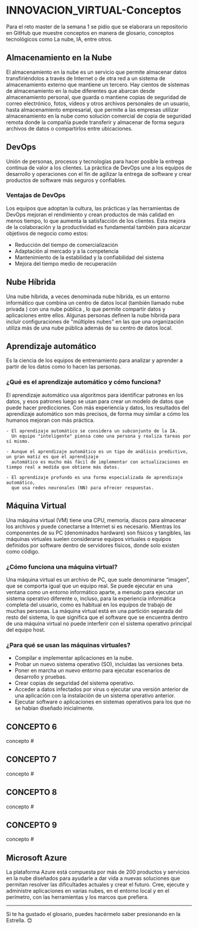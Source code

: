 # INNOVACION_VIRTUAL-Conceptos
Para el reto master de la semana 1 se pidio que se elaborara un repositorio en GitHub que muestre conceptos en manera de glosario, conceptos tecnológicos como La nube, IA, entre otros.


## Almacenamiento en la Nube
   El almacenamiento en la nube es un servicio que permite almacenar datos transfiriéndolos a través de Internet o de otra red a un sistema de almacenamiento externo que mantiene un tercero. Hay cientos de sistemas de almacenamiento en la nube diferentes que abarcan desde almacenamiento personal, que guarda o mantiene copias de seguridad de correo electrónico, fotos, vídeos y otros archivos personales de un usuario, hasta almacenamiento empresarial, que permite a las empresas utilizar almacenamiento en la nube como  solución comercial de copia de seguridad remota donde la compañía puede transferir y almacenar de forma segura archivos de datos o compartirlos entre ubicaciones.
  
  
## DevOps
  Unión de personas, procesos y tecnologías para hacer posible la entrega continua de valor a los clientes. La práctica de DevOps une a los equipos de desarrollo y operaciones con el fin de agilizar la entrega de software y crear productos de software más seguros y confiables.
  
  ### Ventajas de DevOps
  Los equipos que adoptan la cultura, las prácticas y las herramientas de DevOps mejoran el rendimiento y crean productos de más calidad en menos tiempo, lo que aumenta la satisfacción de los clientes. Esta mejora de la colaboración y la productividad es fundamental también para alcanzar objetivos de negocio como estos:
   
  * Reducción del tiempo de comercialización 
  * Adaptación al mercado y a la competencia
  * Mantenimiento de la estabilidad y la confiabilidad del sistema
  * Mejora del tiempo medio de recuperación
  
  
## Nube Híbrida
  Una nube híbrida, a veces denominada nube híbrida, es un entorno informático que combina un centro de datos local (también llamado nube privada ) con una nube pública , lo que permite compartir datos y aplicaciones entre ellos. Algunas personas definen la nube híbrida para incluir configuraciones de "múltiples nubes" en las que una organización utiliza más de una nube pública además de su centro de datos local.


## Aprendizaje automático
   Es la ciencia de los equipos de entrenamiento para analizar y aprender a partir de los datos como lo hacen las personas.
   
   ### ¿Qué es el aprendizaje automático y cómo funciona?
   El aprendizaje automático usa algoritmos para identificar patrones en los datos, y esos patrones luego se usan para crear un modelo de datos que puede hacer predicciones. Con más experiencia y datos, los resultados del aprendizaje automático son más precisos, de forma muy similar a cómo los humanos mejoran con más práctica.
    
    - El aprendizaje automático se considera un subconjunto de la IA. 
      Un equipo "inteligente" piensa como una persona y realiza tareas por sí mismo.
    
    - Aunque el aprendizaje automático es un tipo de análisis predictivo, un gran matiz es que el aprendizaje 
      automático es mucho más fácil de implementar con actualizaciones en tiempo real a medida que obtiene más datos.

    - El aprendizaje profundo es una forma especializada de aprendizaje automático, 
      que usa redes neuronales (NN) para ofrecer respuestas.
  
  
## Máquina Virtual
  Una máquina virtual (VM) tiene una CPU, memoria, discos para almacenar los archivos y puede conectarse a Internet si es necesario. Mientras los componentes de su PC (denominados hardware) son físicos y tangibles, las máquinas virtuales suelen considerarse equipos virtuales o equipos definidos por software dentro de servidores físicos, donde solo existen como código.
  
  ### ¿Cómo funciona una máquina virtual?
  Una máquina virtual es un archivo de PC, que suele denominarse “imagen”, que se comporta igual que un equipo real. Se puede ejecutar en una ventana como un entorno informático aparte, a menudo para ejecutar un sistema operativo diferente o, incluso, para la experiencia informática completa del usuario, como es habitual en los equipos de trabajo de muchas personas. La máquina virtual está en una partición separada del resto del sistema, lo que significa que el software que se encuentra dentro de una máquina virtual no puede interferir con el sistema operativo principal del equipo host.

  ### ¿Para qué se usan las máquinas virtuales?
   * Compilar e implementar aplicaciones en la nube.
   * Probar un nuevo sistema operativo (SO), incluidas las versiones beta.
   * Poner en marcha un nuevo entorno para ejecutar escenarios de desarrollo y pruebas.
   * Crear copias de seguridad del sistema operativo.
   * Acceder a datos infectados por virus o ejecutar una versión anterior de una aplicación con la instalación de un sistema operativo anterior.
   * Ejecutar software o aplicaciones en sistemas operativos para los que no se habían diseñado inicialmente.


## CONCEPTO 6
  concepto #


## CONCEPTO 7
  concepto #


## CONCEPTO 8
  concepto #


## CONCEPTO 9
  concepto #


## Microsoft Azure
   La plataforma Azure está compuesta por más de 200 productos y servicios en la nube diseñados para ayudarle a dar vida a nuevas soluciones que permitan resolver las dificultades actuales y crear el futuro. Cree, ejecute y administre aplicaciones en varias nubes, en el entorno local y en el perímetro, con las herramientas y los marcos que prefiera.
 
  
---
Si te ha gustado el glosario, puedes hacérmelo saber presionando en la Estrella. 😊
